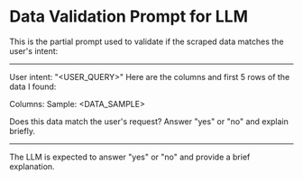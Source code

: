 # Data Validation Prompt for LLM

This is the partial prompt used to validate if the scraped data matches the user's intent:

---

User intent: "<USER_QUERY>"
Here are the columns and first 5 rows of the data I found:

Columns: <COLUMNS>
Sample:
<DATA_SAMPLE>

Does this data match the user's request? Answer "yes" or "no" and explain briefly.

---

The LLM is expected to answer "yes" or "no" and provide a brief explanation. 